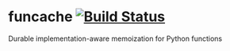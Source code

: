 # funcache [![Build Status](https://app.travis-ci.com/aromatt/funcache.svg?branch=main)](https://app.travis-ci.com/aromatt/funcache)
Durable implementation-aware memoization for Python functions
